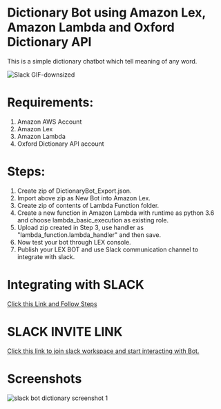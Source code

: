 # Dictionary Bot using Amazon Lex, Amazon Lambda and Oxford Dictionary API
This is a simple dictionary chatbot which tell meaning of any word.

![Slack GIF-downsized](https://user-images.githubusercontent.com/29397302/83795957-e1782a80-a6bd-11ea-9e31-da1cb3d5bd5d.gif)

# Requirements:
1. Amazon AWS Account
2. Amazon Lex
3. Amazon Lambda
4. Oxford Dictionary API account

# Steps:
1. Create zip of DictionaryBot_Export.json.
2. Import above zip as New Bot into Amazon Lex.
3. Create zip of contents of Lambda Function folder.
4. Create a new function in Amazon Lambda with runtime as python 3.6 and choose lambda_basic_execution as existing role.
5. Upload zip created in Step 3, use handler as "lambda_function.lambda_handler" and then save.
6. Now test your bot through LEX console.
7. Publish your LEX BOT and use Slack communication channel to integrate with slack.


# Integrating with SLACK
[Click this Link and Follow Steps](https://docs.aws.amazon.com/lex/latest/dg/slack-bot-association.html)


# SLACK INVITE LINK
[Click this link to join slack workspace and start interacting with Bot.](https://join.slack.com/t/zeeshanmulla/shared_invite/zt-e7r9ueqq-wuVucXOSztbBooUFNa610g)

# Screenshots
![slack bot dictionary screenshot 1](https://user-images.githubusercontent.com/29397302/83795440-15068500-a6bd-11ea-9e1e-e1b3b5904cb4.JPG)


